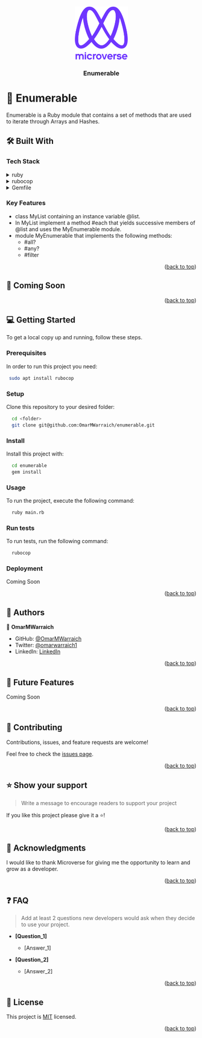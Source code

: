 <a name="readme-top"></a>

<div align="center">

  <img src="murple_logo.png" alt="logo" width="140"  height="auto" />
  <br/>

  <h3><b>Enumerable</b></h3>

</div>

# 📖 Enumerable <a name="about-project"></a>

Enumerable is a Ruby module that contains a set of methods that are used to iterate through Arrays and Hashes.

## 🛠 Built With <a name="built-with"></a>

### Tech Stack <a name="tech-stack"></a>

<details>
  <summary>ruby</summary>
  <ul>
    <li><a href="https://www.ruby-lang.org">Ruby</a></li>
  </ul>
</details>

<details>
  <summary>rubocop</summary>
  <ul>
    <li><a href="https://rubocop.org/">Rubocop</a></li>
  </ul>
</details>

<details>
<summary>Gemfile</summary>
  <ul>
    <li><a href="https://bundler.io/man/gemfile.5.html">Gemfile</a></li>
  </ul>
</details>



### Key Features <a name="key-features"></a>


- class MyList containing an instance variable @list.
- In MyList implement a method #each that yields successive members of @list and uses the MyEnumerable module.
- module MyEnumerable that implements the following methods:
  - #all?
  - #any?
  - #filter

<p align="right">(<a href="#readme-top">back to top</a>)</p>


## 🚀 Coming Soon


<p align="right">(<a href="#readme-top">back to top</a>)</p>


## 💻 Getting Started <a name="getting-started"></a>


To get a local copy up and running, follow these steps.

### Prerequisites

In order to run this project you need:


```sh
 sudo apt install rubocop
```


### Setup

Clone this repository to your desired folder:

```sh
  cd <folder>
  git clone git@github.com:OmarMWarraich/enumerable.git
```

### Install

Install this project with:

```sh
  cd enumerable
  gem install
```


### Usage

To run the project, execute the following command:

```sh
  ruby main.rb
```

### Run tests

To run tests, run the following command:

```sh
  rubocop
```


### Deployment

Coming Soon

<p align="right">(<a href="#readme-top">back to top</a>)</p>


## 👥 Authors <a name="authors"></a>

👤 **OmarMWarraich**

- GitHub: [@OmarMWarraich](https://github.com/OmarMWarraich)
- Twitter: [@omarwarraich1](https://twitter.com/@omarwarraich1)
- LinkedIn: [LinkedIn](https://linkedin.com/in/o-va)

<p align="right">(<a href="#readme-top">back to top</a>)</p>

## 🔭 Future Features <a name="future-features"></a>

Coming Soon

<p align="right">(<a href="#readme-top">back to top</a>)</p>


## 🤝 Contributing <a name="contributing"></a>

Contributions, issues, and feature requests are welcome!

Feel free to check the [issues page](../../issues/).

<p align="right">(<a href="#readme-top">back to top</a>)</p>

<!-- SUPPORT -->

## ⭐️ Show your support <a name="support"></a>

> Write a message to encourage readers to support your project

If you like this project please give it a ⭐️!

<p align="right">(<a href="#readme-top">back to top</a>)</p>

<!-- ACKNOWLEDGEMENTS -->

## 🙏 Acknowledgments <a name="acknowledgements"></a>


I would like to thank Microverse for giving me the opportunity to learn and grow as a developer.

<p align="right">(<a href="#readme-top">back to top</a>)</p>


## ❓ FAQ <a name="faq"></a>

> Add at least 2 questions new developers would ask when they decide to use your project.

- **[Question_1]**

  - [Answer_1]

- **[Question_2]**

  - [Answer_2]

<p align="right">(<a href="#readme-top">back to top</a>)</p>

<!-- LICENSE -->

## 📝 License <a name="license"></a>

This project is [MIT](./LICENSE) licensed.

<p align="right">(<a href="#readme-top">back to top</a>)</p>
